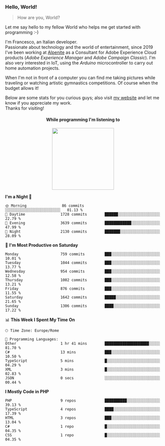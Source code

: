 ### Hello, World!

> How are you, World?

Let me say hello to my fellow World who helps me get started with programming :-)

I'm Francesco, an Italian developer.  
Passionate about technology and the world of entertainment, since 2019 I've been working at [Alpenite](https://www.alpenite.com) as a Consultant for Adobe Experience Cloud products (*Adobe Experience Manager* and *Adobe Campaign Classic*). I'm also very interested in IoT, using the *Arduino* microcontroller to carry out home automation projects.

When I'm not in front of a computer you can find me taking pictures while traveling or watching artistic gymnastics competitions. Of course when the budget allows it!

Below are some stats for you curious guys; also visit [my website](https://www.francescorega.eu) and let me know if you appreciate my work.  
Thanks for visiting!

<div align="center">
  <h4>While programming I'm listening to</h4>
  <a href="https://apps.francescorega.eu/now-playing/11147232609" target="_blank"><img src="https://apps.francescorega.eu/now-playing/11147232609" width="200"></a>
</div>

<!--START_SECTION:waka-->
**I'm a Night 🦉** 

```text
🌞 Morning                86 commits          ░░░░░░░░░░░░░░░░░░░░░░░░░   01.13 % 
🌆 Daytime                1728 commits        ██████░░░░░░░░░░░░░░░░░░░   22.79 % 
🌃 Evening                3639 commits        ████████████░░░░░░░░░░░░░   47.99 % 
🌙 Night                  2130 commits        ███████░░░░░░░░░░░░░░░░░░   28.09 % 
```
📅 **I'm Most Productive on Saturday** 

```text
Monday                   759 commits         ███░░░░░░░░░░░░░░░░░░░░░░   10.01 % 
Tuesday                  1044 commits        ███░░░░░░░░░░░░░░░░░░░░░░   13.77 % 
Wednesday                954 commits         ███░░░░░░░░░░░░░░░░░░░░░░   12.58 % 
Thursday                 1002 commits        ███░░░░░░░░░░░░░░░░░░░░░░   13.21 % 
Friday                   876 commits         ███░░░░░░░░░░░░░░░░░░░░░░   11.55 % 
Saturday                 1642 commits        █████░░░░░░░░░░░░░░░░░░░░   21.65 % 
Sunday                   1306 commits        ████░░░░░░░░░░░░░░░░░░░░░   17.22 % 
```


📊 **This Week I Spent My Time On** 

```text
🕑︎ Time Zone: Europe/Rome

💬 Programming Languages: 
Other                    1 hr 41 mins        ████████████████████░░░░░   81.70 % 
C#                       13 mins             ███░░░░░░░░░░░░░░░░░░░░░░   10.50 % 
TypeScript               5 mins              █░░░░░░░░░░░░░░░░░░░░░░░░   04.29 % 
XML                      3 mins              █░░░░░░░░░░░░░░░░░░░░░░░░   02.83 % 
JSON                     0 secs              ░░░░░░░░░░░░░░░░░░░░░░░░░   00.44 % 
```

**I Mostly Code in PHP** 

```text
PHP                      9 repos             ██████████░░░░░░░░░░░░░░░   39.13 % 
TypeScript               4 repos             ████░░░░░░░░░░░░░░░░░░░░░   17.39 % 
HTML                     3 repos             ███░░░░░░░░░░░░░░░░░░░░░░   13.04 % 
C#                       1 repo              █░░░░░░░░░░░░░░░░░░░░░░░░   04.35 % 
CSS                      1 repo              █░░░░░░░░░░░░░░░░░░░░░░░░   04.35 % 
```




<!--END_SECTION:waka-->
